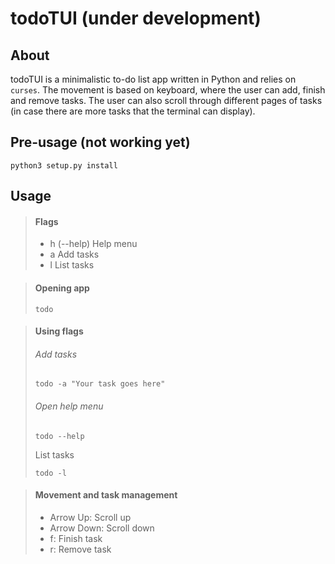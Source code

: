 # todoTUI (under development)

## About

todoTUI is a minimalistic to-do list app written in Python and relies on `curses`. 
The movement is based on keyboard, where the user can add, finish and remove tasks. 
The user can also scroll through different pages of tasks (in case there are more tasks that the terminal can display).

## Pre-usage (not working yet)

```
python3 setup.py install
```

## Usage

> #### Flags
>
> - h (--help) Help menu
> - a Add tasks
> - l List tasks

> #### Opening app
>
>```todo```

> #### Using flags
> 
> ###### Add tasks
>
> ```todo -a "Your task goes here"```
>
> ###### Open help menu
>
> ```todo --help```
>
> List tasks
>
> ```todo -l```

> #### Movement and task management
>
> - Arrow Up: Scroll up
> - Arrow Down: Scroll down
> - f: Finish task
> - r: Remove task

